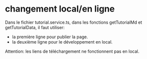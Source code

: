 # changement local/en ligne

Dans le fichier tutorial.service.ts, dans les fonctions getTutorialMd et getTutorialData, il faut utiliser:

- la première ligne pour publier la page.
- la deuxième ligne pour le développement en local.

Attention: les liens de téléchargement ne fonctionnent pas en local.


